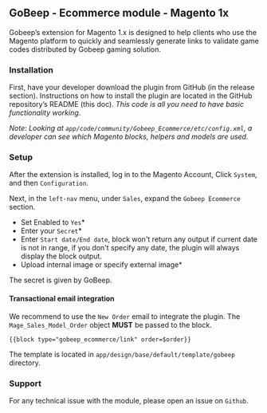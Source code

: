 ## GoBeep - Ecommerce module - Magento 1x

Gobeep’s extension for Magento 1.x is designed to help clients who use the Magento platform to quickly and seamlessly generate links to validate game codes distributed by Gobeep gaming solution.

### Installation
First, have your developer download the plugin from GitHub (in the release section). Instructions on how to install the plugin are located in the GitHub repository’s README (this doc). *This code is all you need to have basic functionality working*.

*Note: Looking at `app/code/community/Gobeep_Ecommerce/etc/config.xml`, a developer can see which Magento blocks, helpers and models are used.*

### Setup

After the extension is installed, log in to the Magento Account, Click `System`, and then `Configuration`.

Next, in the `left-nav` menu, under `Sales`, expand the `Gobeep Ecommerce` section.

* Set Enabled to `Yes`*
* Enter your `Secret`*
* Enter `Start date/End date`, block won't return any output if current date is not in range, if you don't specify any date, the plugin will always display the block output.
* Upload internal image or specify external image*

The secret is given by GoBeep.

#### Transactional email integration

We recommend to use the `New Order` email to integrate the plugin. The `Mage_Sales_Model_Order` object **MUST** be passed to the block.

```{{block type="gobeep_ecommerce/link" order=$order}}```

The template is located in `app/design/base/default/template/gobeep` directory.

### Support

For any technical issue with the module, please open an issue on `Github`.


